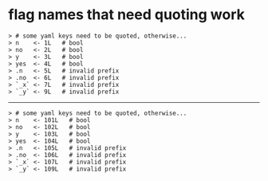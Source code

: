 # flag names that need quoting work

    > # some yaml keys need to be quoted, otherwise...
    > n    <- 1L   # bool
    > no   <- 2L   # bool
    > y    <- 3L   # bool
    > yes  <- 4L   # bool
    > .n   <- 5L   # invalid prefix
    > .no  <- 6L   # invalid prefix
    > `_x` <- 7L   # invalid prefix
    > `_y` <- 9L   # invalid prefix

---

    > # some yaml keys need to be quoted, otherwise...
    > n    <- 101L   # bool
    > no   <- 102L   # bool
    > y    <- 103L   # bool
    > yes  <- 104L   # bool
    > .n   <- 105L   # invalid prefix
    > .no  <- 106L   # invalid prefix
    > `_x` <- 107L   # invalid prefix
    > `_y` <- 109L   # invalid prefix

